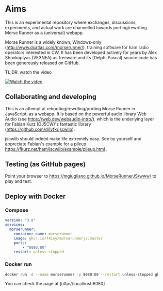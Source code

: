 # Aims

This is an experimental repository where exchanges, discussions, experiments, and actual work are channelled towards porting/rewriting Morse Runner as a (universal) webapp. 

Morse Runner is a widely known, Windows-only (http://www.dxatlas.com/morserunner/), training software for ham radio operators interested in CW. It has been developed actively for years by Alex Shovkoplyas (VE3NEA) as freeware and its (Delphi Pascal) source code has been generously released on GitHub.

TL;DR: watch the video

[![Watch the video](https://img.youtube.com/vi/1tENliEvQwc/default.jpg)](https://www.youtube.com/embed/1tENliEvQwc)


## Collaborating and developing

This is an attempt at rebooting/rewriting/porting Morse Runner in JavaScript, as a webapp. It is based on the powerful audio library Web Audio (see https://web.dev/webaudio-intro/), which is the underlying layer for Fabian Kurz (DJ5CW)'s fantastic library (https://github.com/dj1yfk/jscwlib).


jscwlib should indeed make life extremely easy. See by yourself and appreciate Fabian's example for a pileup https://fkurz.net/ham/jscwlib/example/pileup.html . 



## Testing (as GitHub pages)

Point your browser to https://mgiugliano.github.io/MorseRunnerJS/www/ to play and test. 

## Deploy with Docker

### Compose
```yml
version: "3.8"
services:
  morserunner:
    container_name: morserunner
    image: ghcr.io/f4iey/morserunnerjs:master
    ports:
        - "8080:80"
    restart: unless-stopped
```
### Docker run
```sh
docker run -d --name morserunner -p 8080:80 --restart unless-stopped ghcr.io/f4iey/morserunnerjs:master
```

You can check the page at [http://localhost:8080]
